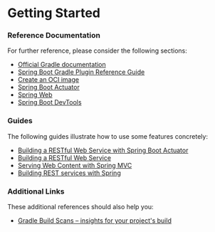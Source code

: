 # Getting Started

### Reference Documentation

For further reference, please consider the following sections:

* [Official Gradle documentation](https://docs.gradle.org)
* [Spring Boot Gradle Plugin Reference Guide](https://docs.spring.io/spring-boot/docs/2.7.6/gradle-plugin/reference/html/)
* [Create an OCI image](https://docs.spring.io/spring-boot/docs/2.7.6/gradle-plugin/reference/html/#build-image)
* [Spring Boot Actuator](https://docs.spring.io/spring-boot/docs/2.7.6/reference/htmlsingle/#actuator)
* [Spring Web](https://docs.spring.io/spring-boot/docs/2.7.6/reference/htmlsingle/#web)
* [Spring Boot DevTools](https://docs.spring.io/spring-boot/docs/2.7.6/reference/htmlsingle/#using.devtools)

### Guides

The following guides illustrate how to use some features concretely:

* [Building a RESTful Web Service with Spring Boot Actuator](https://spring.io/guides/gs/actuator-service/)
* [Building a RESTful Web Service](https://spring.io/guides/gs/rest-service/)
* [Serving Web Content with Spring MVC](https://spring.io/guides/gs/serving-web-content/)
* [Building REST services with Spring](https://spring.io/guides/tutorials/rest/)

### Additional Links

These additional references should also help you:

* [Gradle Build Scans – insights for your project's build](https://scans.gradle.com#gradle)

